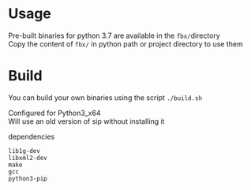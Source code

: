 # Usage

Pre-built binaries for python 3.7 are available in the `fbx/`directory     
Copy the content of `fbx/` in python path or project directory to use them

# Build 

You can build your own binaries using the script `./build.sh`

Configured for Python3_x64    
Will use an old version of sip without installing it    

dependencies
```
lib1g-dev
libxml2-dev
make
gcc
python3-pip
```

